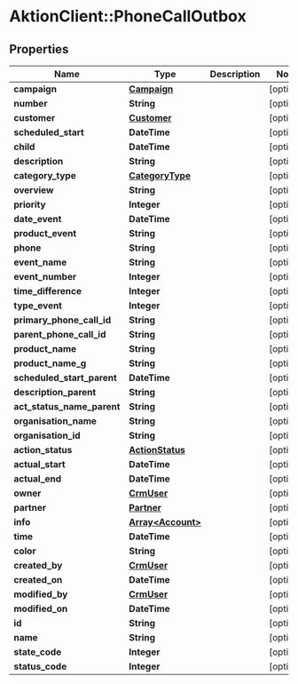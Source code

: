 # AktionClient::PhoneCallOutbox

## Properties
Name | Type | Description | Notes
------------ | ------------- | ------------- | -------------
**campaign** | [**Campaign**](Campaign.md) |  | [optional] 
**number** | **String** |  | [optional] 
**customer** | [**Customer**](Customer.md) |  | [optional] 
**scheduled_start** | **DateTime** |  | [optional] 
**child** | **DateTime** |  | [optional] 
**description** | **String** |  | [optional] 
**category_type** | [**CategoryType**](CategoryType.md) |  | [optional] 
**overview** | **String** |  | [optional] 
**priority** | **Integer** |  | [optional] 
**date_event** | **DateTime** |  | [optional] 
**product_event** | **String** |  | [optional] 
**phone** | **String** |  | [optional] 
**event_name** | **String** |  | [optional] 
**event_number** | **Integer** |  | [optional] 
**time_difference** | **Integer** |  | [optional] 
**type_event** | **Integer** |  | [optional] 
**primary_phone_call_id** | **String** |  | [optional] 
**parent_phone_call_id** | **String** |  | [optional] 
**product_name** | **String** |  | [optional] 
**product_name_g** | **String** |  | [optional] 
**scheduled_start_parent** | **DateTime** |  | [optional] 
**description_parent** | **String** |  | [optional] 
**act_status_name_parent** | **String** |  | [optional] 
**organisation_name** | **String** |  | [optional] 
**organisation_id** | **String** |  | [optional] 
**action_status** | [**ActionStatus**](ActionStatus.md) |  | [optional] 
**actual_start** | **DateTime** |  | [optional] 
**actual_end** | **DateTime** |  | [optional] 
**owner** | [**CrmUser**](CrmUser.md) |  | [optional] 
**partner** | [**Partner**](Partner.md) |  | [optional] 
**info** | [**Array&lt;Account&gt;**](Account.md) |  | [optional] 
**time** | **DateTime** |  | [optional] 
**color** | **String** |  | [optional] 
**created_by** | [**CrmUser**](CrmUser.md) |  | [optional] 
**created_on** | **DateTime** |  | [optional] 
**modified_by** | [**CrmUser**](CrmUser.md) |  | [optional] 
**modified_on** | **DateTime** |  | [optional] 
**id** | **String** |  | [optional] 
**name** | **String** |  | [optional] 
**state_code** | **Integer** |  | [optional] 
**status_code** | **Integer** |  | [optional] 


